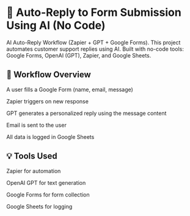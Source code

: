 # 🧠 Auto-Reply to Form Submission Using AI (No Code)

AI Auto-Reply Workflow (Zapier + GPT + Google Forms).
This project automates customer support replies using AI.
Built with no-code tools: Google Forms, OpenAI (GPT), Zapier, and Google Sheets.

## 🔄 Workflow Overview
A user fills a Google Form (name, email, message)

Zapier triggers on new response

GPT generates a personalized reply using the message content

Email is sent to the user

All data is logged in Google Sheets

## 💡 Tools Used
Zapier for automation

OpenAI GPT for text generation

Google Forms for form collection

Google Sheets for logging



